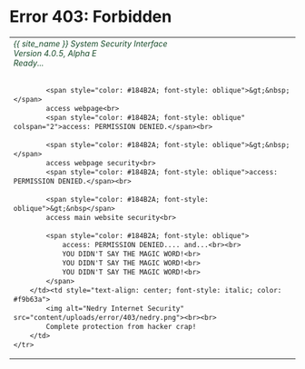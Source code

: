 Error 403: Forbidden 
====================
<table style="width: 100%" class="color-odd-rows">
    <tr>
        <td> 
            <span style="color: #184B2A; font-style: oblique">
                {{ site_name }} System Security Interface<br>
                Version 4.0.5, Alpha E<br>
                Ready...
            </span><br><br>
        
            <span style="color: #184B2A; font-style: oblique">&gt;&nbsp;</span>
            access webpage<br>
            <span style="color: #184B2A; font-style: oblique" colspan="2">access: PERMISSION DENIED.</span><br>
    
            <span style="color: #184B2A; font-style: oblique">&gt;&nbsp;</span>
            access webpage security<br>
            <span style="color: #184B2A; font-style: oblique">access: PERMISSION DENIED.</span><br>
        
            <span style="color: #184B2A; font-style: oblique">&gt;&nbsp</span>
            access main website security<br>
            
            <span style="color: #184B2A; font-style: oblique">
                access: PERMISSION DENIED.... and...<br><br>
                YOU DIDN'T SAY THE MAGIC WORD!<br>
                YOU DIDN'T SAY THE MAGIC WORD!<br>
                YOU DIDN'T SAY THE MAGIC WORD!<br>
            </span>
        </td><td style="text-align: center; font-style: italic; color: #f9b63a">
            <img alt="Nedry Internet Security" src="content/uploads/error/403/nedry.png"><br><br>
            Complete protection from hacker crap!
        </td>
    </tr>
</table>

<audio style="display: none" loop="loop" autoplay="autoplay">  
    <source src="content/uploads/error/403/ahahah.mp3" type="audio/mpeg">
    <source src="content/uploads/error/403/ahahah.ogg" type="audio/ogg">
</audio> 
